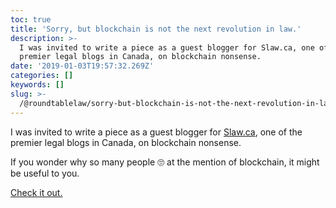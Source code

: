 ```yaml
---
toc: true
title: 'Sorry, but blockchain is not the next revolution in law.'
description: >-
  I was invited to write a piece as a guest blogger for Slaw.ca, one of the
  premier legal blogs in Canada, on blockchain nonsense.
date: '2019-01-03T19:57:32.269Z'
categories: []
keywords: []
slug: >-
  /@roundtablelaw/sorry-but-blockchain-is-not-the-next-revolution-in-law-14c7f4918b73
---
```


I was invited to write a piece as a guest blogger for [Slaw.ca](https://www.slaw.ca), one of the premier legal blogs in Canada, on blockchain nonsense.

If you wonder why so many people 🙄 at the mention of blockchain, it might be useful to you.

[Check it out.](http://www.slaw.ca/2019/01/03/blockchain-probably-not/)